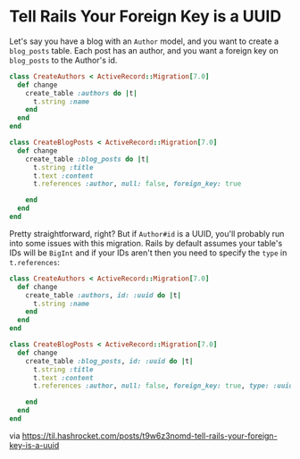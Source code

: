 # Tell Rails Your Foreign Key is a UUID

Let's say you have a blog with an `Author` model, and you want to create a
`blog_posts` table. Each post has an author, and you want a foreign key on
`blog_posts` to the Author's id.

``` ruby
class CreateAuthors < ActiveRecord::Migration[7.0]
  def change
    create_table :authors do |t|
      t.string :name
    end
  end
end

class CreateBlogPosts < ActiveRecord::Migration[7.0]
  def change
    create_table :blog_posts do |t|
      t.string :title
      t.text :content
      t.references :author, null: false, foreign_key: true

    end
  end
end
```

Pretty straightforward, right? But if `Author#id` is a UUID, you'll probably
run into some issues with this migration. Rails by default assumes your table's
IDs will be `BigInt` and if your IDs aren't then you need to specify the `type`
in `t.references`:

``` ruby
class CreateAuthors < ActiveRecord::Migration[7.0]
  def change
    create_table :authors, id: :uuid do |t|
      t.string :name
    end
  end
end

class CreateBlogPosts < ActiveRecord::Migration[7.0]
  def change
    create_table :blog_posts, id: :uuid do |t|
      t.string :title
      t.text :content
      t.references :author, null: false, foreign_key: true, type: :uuid

    end
  end
end
```

via https://til.hashrocket.com/posts/t9w6z3nomd-tell-rails-your-foreign-key-is-a-uuid
